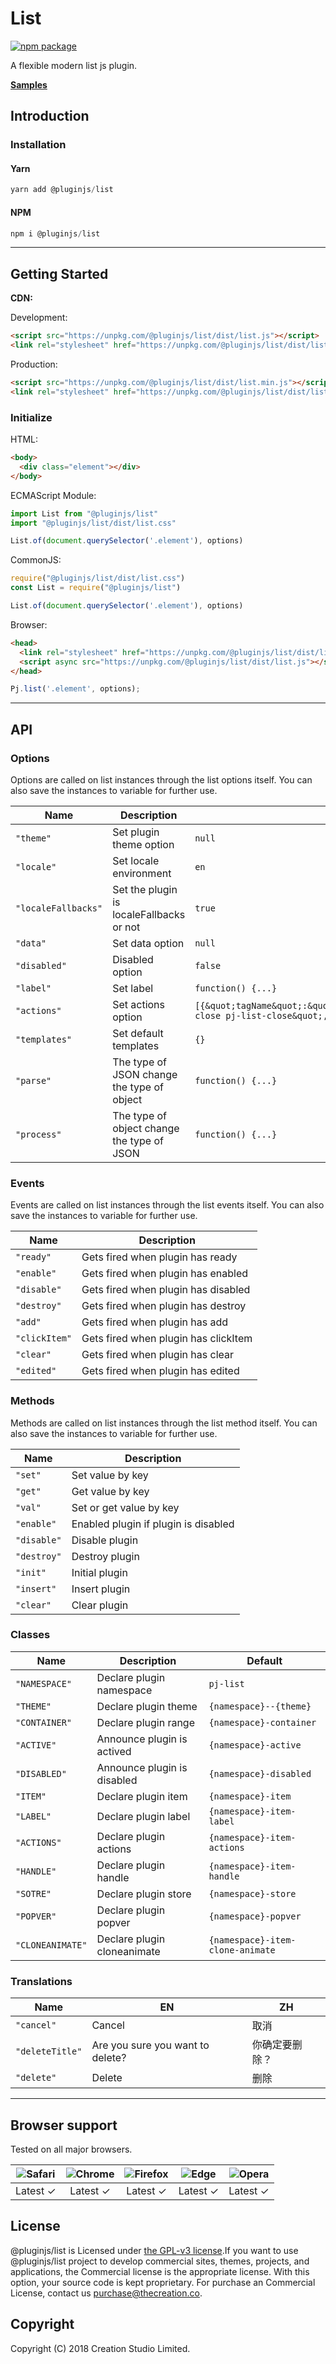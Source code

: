 # List

[![npm package](https://img.shields.io/npm/v/@pluginjs/list.svg)](https://www.npmjs.com/package/@pluginjs/list)

A flexible modern list js plugin.

**[Samples](https://codesandbox.io/s/github/pluginjs/plugin.js/tree/master/modules/list/samples)**

## Introduction

### Installation

#### Yarn

```javascript
yarn add @pluginjs/list
```

#### NPM

```javascript
npm i @pluginjs/list
```

---

## Getting Started

**CDN:**

Development:

```html
<script src="https://unpkg.com/@pluginjs/list/dist/list.js"></script>
<link rel="stylesheet" href="https://unpkg.com/@pluginjs/list/dist/list.css">
```

Production:

```html
<script src="https://unpkg.com/@pluginjs/list/dist/list.min.js"></script>
<link rel="stylesheet" href="https://unpkg.com/@pluginjs/list/dist/list.min.css">
```

### Initialize

HTML:

```html
<body>
  <div class="element"></div>
</body>
```

ECMAScript Module:

```javascript
import List from "@pluginjs/list"
import "@pluginjs/list/dist/list.css"

List.of(document.querySelector('.element'), options)
```

CommonJS:

```javascript
require("@pluginjs/list/dist/list.css")
const List = require("@pluginjs/list")

List.of(document.querySelector('.element'), options)
```

Browser:

```html
<head>
  <link rel="stylesheet" href="https://unpkg.com/@pluginjs/list/dist/list.css">
  <script async src="https://unpkg.com/@pluginjs/list/dist/list.js"></script>
</head>
```

```javascript
Pj.list('.element', options);
```

---

## API

### Options

Options are called on list instances through the list options itself.
You can also save the instances to variable for further use.

Name | Description | Default
-----|--------------|-----
`"theme"` | Set plugin theme option | `null`
`"locale"` | Set locale environment | `en`
`"localeFallbacks"` | Set the plugin is localeFallbacks or not | `true`
`"data"` | Set data option | `null`
`"disabled"` | Disabled option | `false`
`"label"` | Set label | `function() {...}`
`"actions"` | Set actions option | `[{&quot;tagName&quot;:&quot;i&quot;,&quot;trigger&quot;:&quot;icon-close pj-list-close&quot;,&quot;event&quot;:&quot;click&quot;}]`
`"templates"` | Set default templates | `{}`
`"parse"` | The type of JSON change the type of object | `function() {...}`
`"process"` | The type of object change the type of JSON | `function() {...}`

### Events

Events are called on list instances through the list events itself.
You can also save the instances to variable for further use.

Name | Description
-----|-----
`"ready"` | Gets fired when plugin has ready
`"enable"` | Gets fired when plugin has enabled
`"disable"` | Gets fired when plugin has disabled
`"destroy"` | Gets fired when plugin has destroy
`"add"` | Gets fired when plugin has add
`"clickItem"` | Gets fired when plugin has clickItem
`"clear"` | Gets fired when plugin has clear
`"edited"` | Gets fired when plugin has edited

### Methods

Methods are called on list instances through the list method itself.
You can also save the instances to variable for further use.

Name | Description
-----|-----
`"set"` | Set value by key
`"get"` | Get value by key
`"val"` | Set or get value by key
`"enable"` | Enabled plugin if plugin is disabled
`"disable"` | Disable plugin
`"destroy"` | Destroy plugin
`"init"` | Initial plugin
`"insert"` | Insert plugin
`"clear"` | Clear plugin

### Classes

Name | Description | Default
-----|------|------
`"NAMESPACE"` | Declare plugin namespace | `pj-list`
`"THEME"` | Declare plugin theme | `{namespace}--{theme}`
`"CONTAINER"` | Declare plugin range | `{namespace}-container`
`"ACTIVE"` | Announce plugin is actived | `{namespace}-active`
`"DISABLED"` | Announce plugin is disabled | `{namespace}-disabled`
`"ITEM"` | Declare plugin item | `{namespace}-item`
`"LABEL"` | Declare plugin label | `{namespace}-item-label`
`"ACTIONS"` | Declare plugin actions | `{namespace}-item-actions`
`"HANDLE"` | Declare plugin handle | `{namespace}-item-handle`
`"SOTRE"` | Declare plugin store | `{namespace}-store`
`"POPVER"` | Declare plugin popver | `{namespace}-popver`
`"CLONEANIMATE"` | Declare plugin cloneanimate | `{namespace}-item-clone-animate`

### Translations

Name | EN | ZH
-----|------|-------
`"cancel"` | Cancel | 取消
`"deleteTitle"` | Are you sure you want to delete? | 你确定要删除？
`"delete"` | Delete | 删除
---

## Browser support

Tested on all major browsers.

| <img src="https://raw.githubusercontent.com/alrra/browser-logos/master/src/safari/safari_32x32.png" alt="Safari"> | <img src="https://raw.githubusercontent.com/alrra/browser-logos/master/src/chrome/chrome_32x32.png" alt="Chrome"> | <img src="https://raw.githubusercontent.com/alrra/browser-logos/master/src/firefox/firefox_32x32.png" alt="Firefox"> | <img src="https://raw.githubusercontent.com/alrra/browser-logos/master/src/edge/edge_32x32.png" alt="Edge"> | <img src="https://raw.githubusercontent.com/alrra/browser-logos/master/src/opera/opera_32x32.png" alt="Opera"> |
|:--:|:--:|:--:|:--:|:--:|
| Latest ✓ | Latest ✓ | Latest ✓ | Latest ✓ | Latest ✓ |

## License

@pluginjs/list is Licensed under [the GPL-v3 license](LICENSE).If you want to use @pluginjs/list project to develop commercial sites, themes, projects, and applications, the Commercial license is the appropriate license. With this option, your source code is kept proprietary. For purchase an Commercial License, contact us purchase@thecreation.co.

## Copyright

Copyright (C) 2018 Creation Studio Limited.
